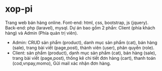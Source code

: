 # xop-pi
Trang web bán hàng online.
Font-end: html, css, bootstrap, js (jquery).
Back-end: php (laravel), mysql.
Dự án bao gồm 2 phần: Client (phía khách hàng) và Admin (Phía quản trị viên).
+ Admin: CRUD sản phẩm (product), danh mục sản phẩm (cat), bán hàng (sale), trang bài viết (page,post), thành viên (user), phân quyền (role).
+ Client: sản phẩm (product), danh mục sản phẩm (cat), bán hàng (sale), trang bài viết (page,post), thống kê chi tiết đơn hàng (cart),
thanh toán (cod,vnpay,momo), Gửi mail xác nhận đơn hàng.
